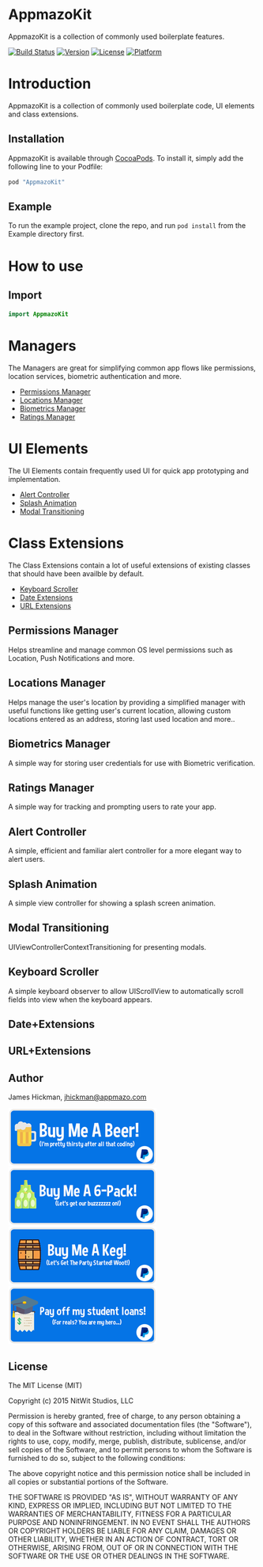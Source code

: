 # AppmazoKit
AppmazoKit is a collection of commonly used boilerplate features.

[![Build Status](https://travis-ci.com/Appmazo/AppmazoKit.svg?style=flat)](https://travis-ci.com/Appmazo/AppmazoKit)
[![Version](https://img.shields.io/cocoapods/v/AppmazoKit.svg?style=flat)](http://cocoapods.org/pods/AppmazoKit.svg)
[![License](https://img.shields.io/cocoapods/l/AppmazoKit.svg?style=flat)](http://cocoapods.org/pods/AppmazoKit.svg)
[![Platform](https://img.shields.io/cocoapods/p/AppmazoKit.svg?style=flat)](http://cocoapods.org/pods/AppmazoKit.svg)

# Introduction
AppmazoKit is a collection of commonly used boilerplate code, UI elements and class extensions. 

## Installation

AppmazoKit is available through [CocoaPods](http://cocoapods.org). To install
it, simply add the following line to your Podfile:

```ruby
pod "AppmazoKit"
```

## Example

To run the example project, clone the repo, and run `pod install` from the Example directory first.

# How to use

## Import

```swift
import AppmazoKit
```

# Managers

The Managers are great for simplifying common app flows like permissions, location services, biometric authentication and more.

- [Permissions Manager](#permissionsmanager)
- [Locations Manager](#locationsmanager)
- [Biometrics Manager](#biometricsmanager)
- [Ratings Manager](#ratingsmanager)

# UI Elements

The UI Elements contain frequently used UI for quick app prototyping and implementation.

- [Alert Controller](#alertcontroller)
- [Splash Animation](#splashanimation)
- [Modal Transitioning](#modaltransitioning)

# Class Extensions

The Class Extensions contain a lot of useful extensions of existing classes that should have been availble by default.

- [Keyboard Scroller](#keyboardscroller)
- [Date Extensions](#dateextensions)
- [URL Extensions](#urlextensions)

<a name="permissionsmanager">

## Permissions Manager

Helps streamline and manage common OS level permissions such as Location, Push Notifications and more.

<a name="locationsmanager">

## Locations Manager

Helps manage the user's location by providing a simplified manager with useful functions like getting user's current location, allowing custom locations entered as an address, storing last used location and more..

<a name="biometricsmanager">

## Biometrics Manager

A simple way for storing user credentials for use with Biometric verification.

<a name="ratingsmanager">

## Ratings Manager

A simple way for tracking and prompting users to rate your app.

<a name="alertcontroller">

## Alert Controller

A simple, efficient and familiar alert controller for a more elegant way to alert users.

<a name="splashanimation">

## Splash Animation

A simple view controller for showing a splash screen animation.

<a name="modaltransitioning">

## Modal Transitioning

UIViewControllerContextTransitioning for presenting modals.

<a name="keyboardscroller">

## Keyboard Scroller

A simple keyboard observer to allow UIScrollView to automatically scroll fields into view when the keyboard appears.

<a name="dateextensions">

## Date+Extensions

<a name="urlextensions">

## URL+Extensions

## Author

James Hickman, jhickman@appmazo.com

[![paypal](/Images/Buy-Me-A-Beer.png)](https://www.paypal.com/cgi-bin/webscr?cmd=_s-xclick&hosted_button_id=CDFW3PEB76THY)
[![paypal](/Images/Buy-Me-A-6-Pack.png)](https://www.paypal.com/cgi-bin/webscr?cmd=_s-xclick&hosted_button_id=B9QN4JF35KQUE)
[![paypal](/Images/Buy-Me-A-Keg.png)](https://www.paypal.com/cgi-bin/webscr?cmd=_s-xclick&hosted_button_id=LGEHVAADUAMQJ)
[![paypal](/Images/Pay-Off-My-Student-Loans.png)](https://www.paypal.com/cgi-bin/webscr?cmd=_s-xclick&hosted_button_id=FM6AQMF7YWRXY)

## License

The MIT License (MIT)

Copyright (c) 2015 NitWit Studios, LLC

Permission is hereby granted, free of charge, to any person obtaining a copy
of this software and associated documentation files (the "Software"), to deal
in the Software without restriction, including without limitation the rights
to use, copy, modify, merge, publish, distribute, sublicense, and/or sell
copies of the Software, and to permit persons to whom the Software is
furnished to do so, subject to the following conditions:

The above copyright notice and this permission notice shall be included in
all copies or substantial portions of the Software.

THE SOFTWARE IS PROVIDED "AS IS", WITHOUT WARRANTY OF ANY KIND, EXPRESS OR
IMPLIED, INCLUDING BUT NOT LIMITED TO THE WARRANTIES OF MERCHANTABILITY,
FITNESS FOR A PARTICULAR PURPOSE AND NONINFRINGEMENT. IN NO EVENT SHALL THE
AUTHORS OR COPYRIGHT HOLDERS BE LIABLE FOR ANY CLAIM, DAMAGES OR OTHER
LIABILITY, WHETHER IN AN ACTION OF CONTRACT, TORT OR OTHERWISE, ARISING FROM,
OUT OF OR IN CONNECTION WITH THE SOFTWARE OR THE USE OR OTHER DEALINGS IN
THE SOFTWARE.
